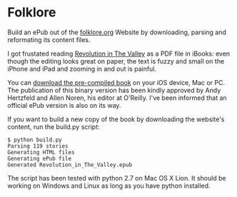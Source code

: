 Folklore
========

Build an ePub out of the [folklore.org](http://folklore.org/index.py) Website by downloading, parsing and reformating its content files.

I got frustated reading [Revolution in The Valley](http://shop.oreilly.com/product/9780596007195.do) as a PDF file in iBooks: even though the editing looks great on paper, the text is fuzzy and small on the iPhone and iPad and zooming in and out is painful.

You can [download the pre-compiled book](https://github.com/downloads/ndfred/folklore/Revolution_in_The_Valley.epub) on your iOS device, Mac or PC.
The publication of this binary version has been kindly approved by Andy Hertzfeld and Allen Noren, his editor at O'Reilly.
I've been informed that an official ePub version is also on its way.

If you want to build a new copy of the book by downloading the website's content, run the build.py script:

    $ python build.py
    Parsing 119 stories
    Generating HTML files
    Generating ePub file
    Generated Revolution_in_The_Valley.epub

The script has been tested with python 2.7 on Mac OS X Lion.
It should be working on Windows and Linux as long as you have python installed.
